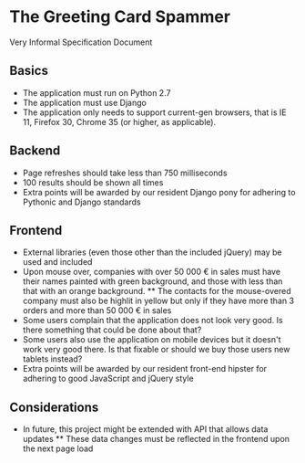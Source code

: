 # The Greeting Card Spammer

Very Informal Specification Document

## Basics

* The application must run on Python 2.7
* The application must use Django
* The application only needs to support current-gen browsers, that is IE 11, Firefox 30, Chrome 35 (or higher, as applicable).

## Backend

* Page refreshes should take less than 750 milliseconds
* 100 results should be shown all times
* Extra points will be awarded by our resident Django pony for adhering to Pythonic and Django standards

## Frontend

* External libraries (even those other than the included jQuery) may be used and included
* Upon mouse over, companies with over 50 000 € in sales must have their names painted with green background, and those with less than that with an orange background.
** The contacts for the mouse-overed company must also be highlit in yellow but only if they have more than 3 orders and more than 50 000 € in sales
* Some users complain that the application does not look very good. Is there something that could be done about that?
* Some users also use the application on mobile devices but it doesn't work very good there. Is that fixable or should we buy those users new tablets instead?
* Extra points will be awarded by our resident front-end hipster for adhering to good JavaScript and jQuery style

## Considerations

* In future, this project might be extended with API that allows data updates
** These data changes must be reflected in the frontend upon the next page load
